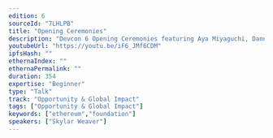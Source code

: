 ```yaml
---
edition: 6
sourceId: "7LHLPB"
title: "Opening Ceremonies"
description: "Devcon 6 Opening Ceremonies featuring Aya Miyaguchi, Danny Ryan, Tim Beiko, Carl Beekhuizen, Jonathan Mann, & Skylar Weaver."
youtubeUrl: "https://youtu.be/iF6_JMf6CDM"
ipfsHash: ""
ethernaIndex: ""
ethernaPermalink: ""
duration: 354
expertise: "Beginner"
type: "Talk"
track: "Opportunity & Global Impact"
tags: ["Opportunity & Global Impact"]
keywords: ["ethereum","foundation"]
speakers: ["Skylar Weaver"]
---
```


